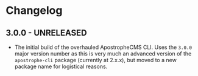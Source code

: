# Changelog

## 3.0.0 - UNRELEASED

- The initial build of the overhauled ApostropheCMS CLI. Uses the `3.0.0` major version number as this is very much an advanced version of the `apostrophe-cli` package (currently at 2.x.x), but moved to a new package name for logistical reasons.
